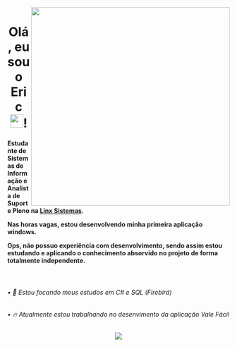 <img align="right" height="450em" src="https://cdn.discordapp.com/attachments/996183945358102580/997000368221335602/eric.png"/>

<div align="center">
  <h1>Olá, eu sou o Eric <img src="https://raw.githubusercontent.com/kaueMarques/kaueMarques/master/hi.gif" height="30px">!</h1>
</div>

<div>
  <h4>
    <p>Estudante de Sistemas de Informação e Analista de Suporte Pleno na <a href="https://www.linkedin.com/company/linxretail">Linx Sistemas</a>.</p>
    <p>Nas horas vagas, estou desenvolvendo minha primeira aplicação windows.</p>
    <p>Ops, não possuo experiência com desenvolvimento, sendo assim estou estudando e aplicando o conhecimento absorvido no projeto de forma totalmente independente.     </p>
  </h4>
</div>

<br>

###### • 🌱 Estou focando meus estudos em C# e SQL (Firebird)
###### • 🔥 Atualmente estou trabalhando no desenvimento da aplicação Vale Fácil

##

<div align="center">
  <a href="https://www.linkedin.com/in/ericsilva-333"><img src="https://img.shields.io/badge/LinkedIn-0077B5?style=for-the-badge&logo=linkedin&logoColor=white"></a>
</div>
